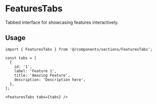 # FeaturesTabs

Tabbed interface for showcasing features interactively.

## Usage

```tsx
import { FeaturesTabs } from '@/components/sections/FeaturesTabs';

const tabs = [
  {
    id: '1',
    label: 'Feature 1',
    title: 'Amazing Feature',
    description: 'Description here',
  },
];

<FeaturesTabs tabs={tabs} />
```
